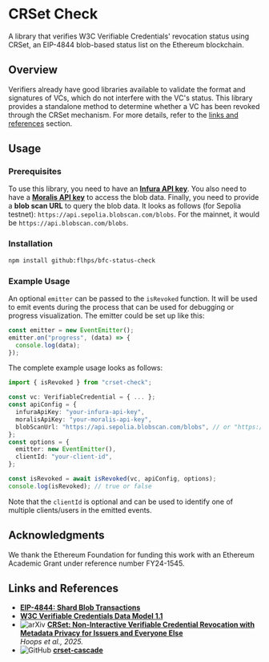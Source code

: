 # CRSet Check

A library that verifies W3C Verifiable Credentials' revocation status using CRSet, an EIP-4844 blob-based status list on the Ethereum blockchain.

## Overview

Verifiers already have good libraries available to validate the format and signatures of VCs, which do not interfere with the VC's status. This library provides a standalone method to determine whether a VC has been revoked through the CRSet mechanism. For more details, refer to the [links and references](#links-and-references) section.

## Usage

### Prerequisites

To use this library, you need to have an **[Infura API key](https://support.infura.io/account/api-keys/create-new-key)**. You also need to have a **[Moralis API key](https://docs.moralis.com/2.0/web3-data-api/evm/get-your-api-key)** to access the blob data. Finally, you need to provide a **blob scan URL** to query the blob data. It looks as follows (for Sepolia testnet): `https://api.sepolia.blobscan.com/blobs`. For the mainnet, it would be `https://api.blobscan.com/blobs`.

### Installation

```bash
npm install github:flhps/bfc-status-check
```

### Example Usage

An optional `emitter` can be passed to the `isRevoked` function. It will be used to emit events during the process that can be used for debugging or progress visualization. The emitter could be set up like this:

```typescript
const emitter = new EventEmitter();
emitter.on("progress", (data) => {
  console.log(data);
});
```

The complete example usage looks as follows:

```typescript
import { isRevoked } from "crset-check";

const vc: VerifiableCredential = { ... };
const apiConfig = {
  infuraApiKey: "your-infura-api-key",
  moralisApiKey: "your-moralis-api-key",
  blobScanUrl: "https://api.sepolia.blobscan.com/blobs", // or "https://api.blobscan.com/blobs"
};
const options = {
  emitter: new EventEmitter(),
  clientId: "your-client-id",
};

const isRevoked = await isRevoked(vc, apiConfig, options);
console.log(isRevoked); // true or false
```

Note that the `clientId` is optional and can be used to identify one of multiple clients/users in the emitted events.

## Acknowledgments

We thank the Ethereum Foundation for funding this work with an Ethereum Academic Grant under reference number FY24-1545.

## Links and References

- **[EIP-4844: Shard Blob Transactions](https://eips.ethereum.org/EIPS/eip-4844)**
- **[W3C Verifiable Credentials Data Model 1.1](https://www.w3.org/TR/vc-data-model/)**
- ![arXiv](https://img.shields.io/badge/arXiv-2501.17089-b31b1b.svg)
  **[CRSet: Non-Interactive Verifiable Credential Revocation with Metadata Privacy for Issuers and Everyone Else](https://arxiv.org/abs/2501.17089)**  
  _Hoops et al., 2025._
- ![GitHub](https://img.shields.io/badge/GitHub-padded--bloom--filter--cascade-blue?logo=github)
  **[crset-cascade](https://github.com/jfelixh/crset-cascade/)**
